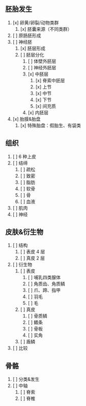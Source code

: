 ## 胚胎发生
1. [x] 卵黄/卵裂/动物类群
	1. [x] 胚囊来源（不同类群）
2. [ ] 原肠胚形成
3. [ ] 神经胚
	1. [x] 胚层形成
	2. [ ] 胚层分化
		1. [ ] 体壁外胚层
		2. [ ] 神经外胚层
		3. [x] 中胚层
			1. [x] 脊索中胚层
			2. [x] 上节
			3. [x] 中节
			4. [x] 下节
			5. [x] 间充质
		4. [x] 内胚层
4. [x] 胎膜&胎盘
	1. [x] 特殊胎盘：假胎生、有袋类
## 组织
1. [ ] 6 种上皮
2. [ ] 结缔
	1. [ ] 疏松
	2. [ ] 致密
	3. [ ] 脂肪
	4. [ ] 软骨
	5. [ ] 骨
	6. [ ] 血液
3. [ ] 肌肉
4. [ ] 神经
## 皮肤&衍生物
1. [ ] 结构
	1. [ ] 表皮 4 层
	2. [ ] 真皮 2 层
2. [ ] 衍生物
	1. [ ] 表皮
		1. [ ] 哺乳四类腺体
		2. [ ] 角质齿、角质鳞
		3. [ ] 爪、蹄、指甲
		4. [ ] 羽毛
		5. [ ] 毛
	2. [ ] 真皮
		1. [ ] 骨质鳞
		2. [ ] 鳍条
		3. [ ] 骨板
		4. [ ] 实角
	3. [ ] 盾鳞
3. [ ] 比较
## 骨骼
1. [ ] 分类&发生
2. [ ] 中轴
	1. [ ] 脊索
	2. [ ] 脊椎